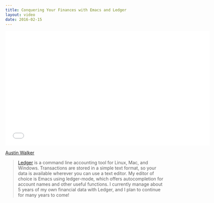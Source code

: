 ```yaml
---
title: Conquering Your Finances with Emacs and Ledger
layout: video
date: 2016-02-15
---
```


<iframe width="640" height="360" src="//www.youtube.com/embed/cjoCNRpLanY"
frameborder="0" allowfullscreen></iframe>

[Austin Walker]

> [Ledger] is a command line accounting tool for Linux, Mac, and Windows.
> Transactions are stored in a simple text format, so your data is available
> wherever you can use a text editor. My editor of choice is Emacs using
> ledger-mode, which offers autocompletion for account names and other useful
> functions. I currently manage about 5 years of my own financial data with
> Ledger, and I plan to continue for many years to come!

[Austin Walker]: https://github.com/awalker4
[Ledger]: http://ledger-cli.org/

